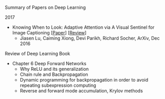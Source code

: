 Summary of Papers on Deep Learning

2017

- Knowing When to Look: Adaptive Attention via A Visual Sentinel for Image Captioning [[Paper](https://arxiv.org/abs/1612.01887)] [[Review]()]
  - Jiasen Lu, Caiming Xiong, Devi Parikh, Richard Socher, ArXiv, Dec 2016

Review of Deep Learning Book

- Chapter 6 Deep Forward Networks
  - Why ReLU and its generalization
  - Chain rule and Backpropagation
  - Dynamic programming for backpropagation in order to avoid repeating subexpression computing
  - Reverse and forward mode accumulation, Krylov methods
